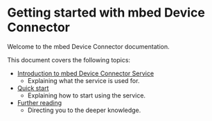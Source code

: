 Getting started with mbed Device Connector
==========================================

Welcome to the mbed Device Connector documentation.

This document covers the following topics:

- [Introduction to mbed Device Connector Service](Connector-intro.md)
  - Explaining what the service is used for.
- [Quick start](Quick-guide.md)
  - Explaining how to start using the service.
- [Further reading](Further-reading.md)
  - Directing you to the deeper knowledge.

